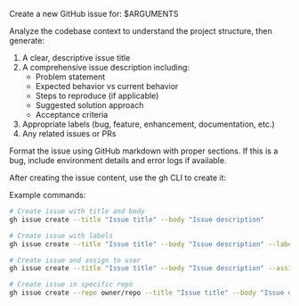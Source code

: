 Create a new GitHub issue for: $ARGUMENTS

Analyze the codebase context to understand the project structure, then generate:

1. A clear, descriptive issue title
2. A comprehensive issue description including:
   - Problem statement
   - Expected behavior vs current behavior
   - Steps to reproduce (if applicable)
   - Suggested solution approach
   - Acceptance criteria
3. Appropriate labels (bug, feature, enhancement, documentation, etc.)
4. Any related issues or PRs

Format the issue using GitHub markdown with proper sections. If this is a bug, include environment details and error logs if available.

After creating the issue content, use the gh CLI to create it:

Example commands:
```bash
# Create issue with title and body
gh issue create --title "Issue title" --body "Issue description"

# Create issue with labels
gh issue create --title "Issue title" --body "Issue description" --label "bug,priority-high"

# Create issue and assign to user
gh issue create --title "Issue title" --body "Issue description" --assignee "@me"

# Create issue in specific repo
gh issue create --repo owner/repo --title "Issue title" --body "Issue description"
```